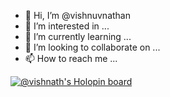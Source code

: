 - 👋 Hi, I’m @vishnuvnathan
- 👀 I’m interested in ...
- 🌱 I’m currently learning ...
- 💞️ I’m looking to collaborate on ...
- 📫 How to reach me ...

[![@vishnath's Holopin board](https://holopin.me/vishnath)](https://holopin.io/@vishnath)

<!---
vishnuvnathan/vishnuvnathan is a ✨ special ✨ repository because its `README.md` (this file) appears on your GitHub profile.
You can click the Preview link to take a look at your changes.
--->
